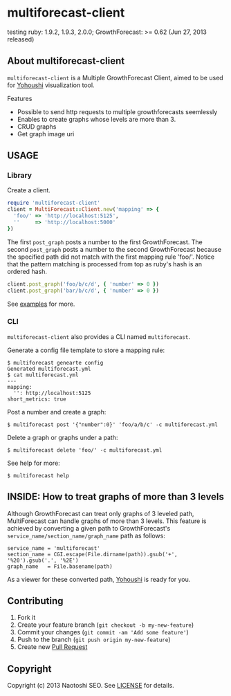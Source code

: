 # multiforecast-client

testing ruby: 1.9.2, 1.9.3, 2.0.0; GrowthForecast: >= 0.62 (Jun 27, 2013 released)

## About multiforecast-client

`multiforecast-client` is a Multiple GrowthForecast Client, aimed to be used for [Yohoushi](https://github.com/yohoushi/yohoushi) visualization tool.

Features

- Possible to send http requests to multiple growthforecasts seemlessly
- Enables to create graphs whose levels are more than 3.
- CRUD graphs
- Get graph image uri

## USAGE

### Library

Create a client.

```ruby
require 'multiforecast-client'
client = MultiForecast::Client.new('mapping' => {
  'foo/' => 'http://localhost:5125',
  ''     => 'http://localhost:5000'
})
```

The first `post_graph` posts a number to the first GrowthForecast.
The second `post_graph` posts a number to the second GrowthForecast because the specified path did not match with the first mapping rule 'foo/'.
Notice that the pattern matching is processed from top as ruby's hash is an ordered hash.

```ruby
client.post_graph('foo/b/c/d', { 'number' => 0 })
client.post_graph('bar/b/c/d', { 'number' => 0 })
```

See [examples](./examples) for more.

### CLI

`multiforecast-client` also provides a CLI named `multiforecast`.

Generate a config file template to store a mapping rule:

```
$ multiforecast genearte config
Generated multiforecast.yml
$ cat multiforecast.yml
---
mapping:
  '': http://localhost:5125
short_metrics: true
```

Post a number and create a graph:

```
$ multiforecast post '{"number":0}' 'foo/a/b/c' -c multiforecast.yml
```

Delete a graph or graphs under a path:

```
$ multiforecast delete 'foo/' -c multiforecast.yml
```

See help for more:

```
$ multiforecast help
```

## INSIDE: How to treat graphs of more than 3 levels

Although GrowthForecast can treat only graphs of 3 leveled path, MultiForecast can handle graphs of more than 3 levels.
This feature is achieved by converting a given path to GrowthForecast's `service_name/section_name/graph_name` path as follows:

    service_name = 'multiforecast'
    section_name = CGI.escape(File.dirname(path)).gsub('+', '%20').gsub('.', '%2E')
    graph_name   = File.basename(path)

As a viewer for these converted path, [Yohoushi](https://github.com/yohoushi/yohoushi) is ready for you.

## Contributing

1. Fork it
2. Create your feature branch (`git checkout -b my-new-feature`)
3. Commit your changes (`git commit -am 'Add some feature'`)
4. Push to the branch (`git push origin my-new-feature`)
5. Create new [Pull Request](../../pull/new/master)

## Copyright

Copyright (c) 2013 Naotoshi SEO. See [LICENSE](LICENSE) for details.
